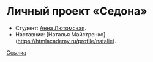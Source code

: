 # Личный проект «Седона»

* Студент: [Анна Лютомская](https://up.htmlacademy.ru/htmlcss/20/user/363451).
* Наставник: [Наталья Майстренко] (https://htmlacademy.ru/profile/natalie).

<a href="https://lutomskaya.github.io/lutomskaya-sedona.github.io/">Ссылка</a>

